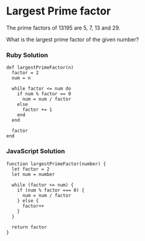 # Largest Prime factor
The prime factors of 13195 are 5, 7, 13 and 29.

What is the largest prime factor of the given number?

### Ruby Solution
```
def largestPrimeFactor(n)
  factor = 2
  num = n

  while factor <= num do
    if num % factor == 0
      num = num / factor
    else
      factor += 1
    end
  end

  factor
end
```

### JavaScript Solution
```
function largestPrimeFactor(number) {
  let factor = 2
  let num = number

  while (factor <= num) {
    if (num % factor === 0) {
      num = num / factor
    } else {
      factor++
    }
  }

  return factor
}
```
